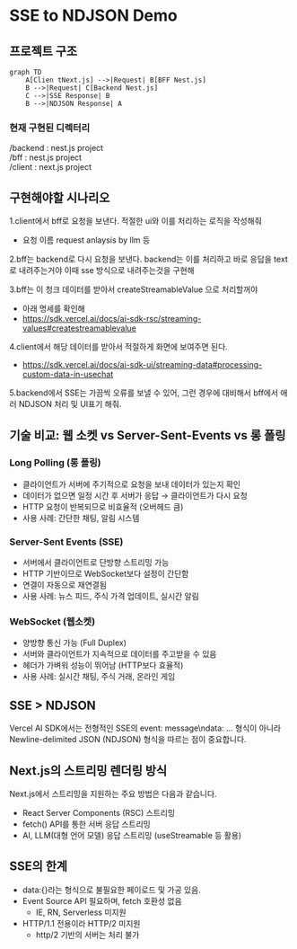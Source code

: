 # SSE to NDJSON Demo  


## 프로젝트 구조

```mermaid
graph TD
    A[Clien tNext.js] -->|Request| B[BFF Nest.js]
    B -->|Request| C[Backend Nest.js]
    C -->|SSE Response| B
    B -->|NDJSON Response| A
```
 

### 현재 구현된 디렉터리 
/backend : nest.js project   
/bff : nest.js project  
/client : next.js project    

## 구현해야할 시나리오   

1.client에서 bff로 요청을 보낸다. 적절한 ui와 이를 처리하는 로직을 작성해줘  
- 요청 이름 request anlaysis by llm 등  
  
2.bff는 backend로 다시 요청을 보낸다.  backend는 이를 처리하고 바로 응답을 text로 내려주는거야 이때 sse 방식으로 내려주는것을 구현해   

3.bff는 이 청크 데이터를 받아서 createStreamableValue 으로 처리할꺼야 
- 아래 명세를 확인해  
- https://sdk.vercel.ai/docs/ai-sdk-rsc/streaming-values#createstreamablevalue

4.client에서 해당 데이터를 받아서 적절하게 화면에 보여주면 된다.  
- https://sdk.vercel.ai/docs/ai-sdk-ui/streaming-data#processing-custom-data-in-usechat

5.backend에서 SSE는 가끔씩 오류를 보낼 수 있어, 그런 경우에 대비해서 bff에서 애러 NDJSON 처리 및 UI표기 해줘.  

## 기술 비교: 웹 소켓 vs Server-Sent-Events vs 롱 폴링

### Long Polling (롱 폴링)
- 클라이언트가 서버에 주기적으로 요청을 보내 데이터가 있는지 확인
- 데이터가 없으면 일정 시간 후 서버가 응답 → 클라이언트가 다시 요청
- HTTP 요청이 반복되므로 비효율적 (오버헤드 큼)
- 사용 사례: 간단한 채팅, 알림 시스템

### Server-Sent Events (SSE)
- 서버에서 클라이언트로 단방향 스트리밍 가능
- HTTP 기반이므로 WebSocket보다 설정이 간단함
- 연결이 자동으로 재연결됨
- 사용 사례: 뉴스 피드, 주식 가격 업데이트, 실시간 알림

### WebSocket (웹소켓)
- 양방향 통신 가능 (Full Duplex)
- 서버와 클라이언트가 지속적으로 데이터를 주고받을 수 있음
- 헤더가 가벼워 성능이 뛰어남 (HTTP보다 효율적)
- 사용 사례: 실시간 채팅, 주식 거래, 온라인 게임

## SSE > NDJSON

Vercel AI SDK에서는 전형적인 SSE의 event: message\ndata: ... 형식이 아니라 Newline-delimited JSON (NDJSON) 형식을 따르는 점이 중요합니다.

## Next.js의 스트리밍 렌더링 방식

Next.js에서 스트리밍을 지원하는 주요 방법은 다음과 같습니다.
- React Server Components (RSC) 스트리밍
- fetch() API를 통한 서버 응답 스트리밍
- AI, LLM(대형 언어 모델) 응답 스트리밍 (useStreamable 등 활용)

## SSE의 한계

- data:{}라는 형식으로 불필요한 페이로드 및 가공 있음.
- Event Source API 필요하며, fetch 호환성 없음
  - IE, RN, Serverless 미지원
- HTTP/1.1 전용이라 HTTP/2 미지원
  - http/2 기반의 서버는 처리 불가
